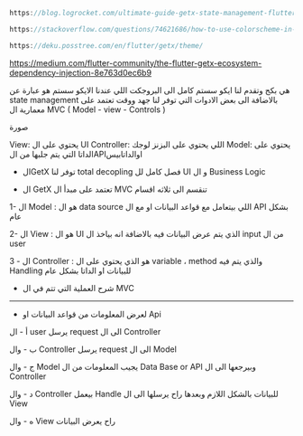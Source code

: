 ```dart
https://blog.logrocket.com/ultimate-guide-getx-state-management-flutter/

https://stackoverflow.com/questions/74621686/how-to-use-colorscheme-in-flutter-themedata

https://deku.posstree.com/en/flutter/getx/theme/
```
https://medium.com/flutter-community/the-flutter-getx-ecosystem-dependency-injection-8e763d0ec6b9

هي بكج وتقدم لنا ايكو سستم كامل الى البروجكت اللي عندنا
الايكو سستم هو عبارة عن state management بالاضافة الى بعض الادوات التي توفر لنا جهد ووقت
تعتمد على معمارية ال MVC ( Model - view - Controls )



صورة


View: يحتوي على ال UI
Controller: اللي يحتوي على البزنز لوجك
Model: يحتوي على الداتا التي يتم جلبها من الAPIاوالداتابيس






- الGetX توفر لنا total decopling فصل كامل لل UI و ال Business Logic 

- ال GetX تعتمد على مبدأ ال MVC
تنقسم الى ثلاثه اقسام

1- ال Model : هو ال data source اللي بيتعامل مع قواعد البيانات او مع ال API بشكل عام

2- ال View : هو ال UI الذي يتم عرض البيانات فيه بالاضافة انه بياخذ ال input من ال user

3 - ال Controller : هو الذي يحتوي على ال variable ، method والذي يتم فيه Handling للبيانات او الداتا بشكل عام 


- شرح العملية التي تتم في ال MVC 
------------------------------------------------------

+ لعرض المعلومات من قواعد البيانات او Api

أ - ال user يرسل request الى ال Controller

ب - وال Controller يرسل request الى ال Model

ج - وال Model يجيب المعلومات من ال Data Base or API وبيرجعها الى ال Controller

د - وال Controller بيعمل Handle للبيانات بالشكل اللازم وبعدها راح يرسلها الى ال View

ه - وال View راح يعرض البيانات

